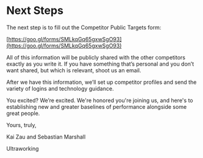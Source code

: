 # Next Steps

The next step is to fill out the Competitor Public Targets form:

[https://goo.gl/forms/SMLkqGq65gxwSgO93](https://goo.gl/forms/SMLkqGq65gxwSgO93)

All of this information will be publicly shared with the other competitors exactly as you write it. If you have something that’s personal and you don’t want shared, but which is relevant, shoot us an email.

After we have this information, we’ll set up competitor profiles and send the variety of logins and technology guidance.

You excited? We’re excited. We're honored you're joining us, and here's to establishing new and greater baselines of performance alongside some great people.

Yours, truly,

Kai Zau and Sebastian Marshall

Ultraworking

